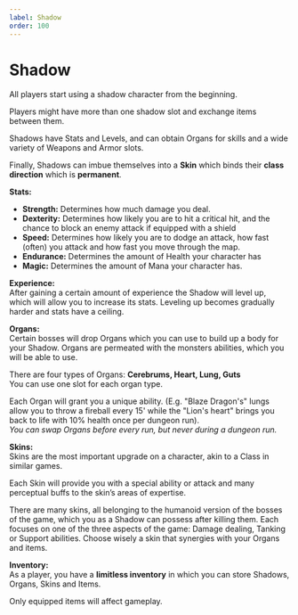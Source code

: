 ```yaml
---
label: Shadow
order: 100
---
```

# Shadow

All players start using a shadow character from the beginning.

Players might have more than one shadow slot and exchange items between them.   

Shadows have Stats and Levels, and can obtain Organs for skills and a wide variety of Weapons and Armor slots. 

Finally, Shadows can imbue themselves into a **Skin** which binds their **class direction** which is **permanent**.

 **Stats:**

- **Strength:** Determines how much damage you deal.
- **Dexterity:** Determines how likely you are to hit a critical hit, and the chance to block an enemy attack if equipped with a shield
- **Speed:** Determines how likely you are to dodge an attack, how fast (often) you attack and how fast you move through the map.
- **Endurance:** Determines the amount of Health your character has
- **Magic:** Determines the amount of Mana your character has.

**Experience:**     
After gaining a certain amount of experience the Shadow will level up, which will allow you to increase its stats. Leveling up becomes gradually harder and stats have a ceiling.

**Organs:**   
Certain bosses will drop Organs which you can use to build up a body for your Shadow. Organs are permeated with the monsters abilities, which you will be able to use. 

There are four types of Organs: 
**Cerebrums, Heart, Lung, Guts**     
You can use one slot for each organ type. 

Each Organ will grant you a unique ability.  (E.g. "Blaze Dragon's" lungs allow you to throw a fireball every 15' while the "Lion's heart" brings you back to life with 10% health once per dungeon run).   
*You can swap Organs before every run, but never during a dungeon run.*


**Skins:**  
Skins are the most important upgrade on a character, akin to a Class in similar games. 

Each Skin will provide you with a special ability or attack and many perceptual buffs to the skin’s areas of expertise.

There are many skins, all belonging to the humanoid version of the bosses of the game, which you as a Shadow can possess after killing them. Each focuses on one of the three aspects of the game: Damage dealing, Tanking or Support abilities. Choose wisely a skin that synergies with your Organs and items.

**Inventory:**  
As a player, you have a **limitless inventory** in which you can store Shadows, Organs, Skins and Items. 

Only equipped items will affect gameplay.
